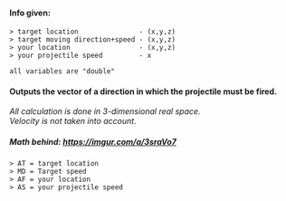 #### Info given:
```
> target location               - (x,y,z)
> target moving direction+speed - (x,y,z)
> your location                 - (x,y,z)
> your projectile speed         - x
```    
    all variables are "double"
    
#### Outputs the vector of a direction in which the projectile must be fired.

*All calculation is done in 3-dimensional real space.* <br/>
*Velocity is not taken into account.*

##### Math behind: https://imgur.com/a/3sraVo7 <br/>
```
> AT = target location
> MD = Target speed
> AF = your location
> AS = your projectile speed
```
